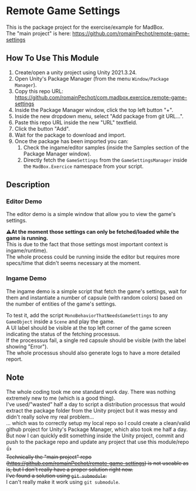 # Remote Game Settings
This is the package project for the exercise/example for MadBox.  
The "main project" is here: https://github.com/romainPechot/remote-game-settings

## How To Use This Module
1. Create/open a unity project using Unity 2021.3.24.
2. Open Unity's Package Manager (from the menu `Window/Package Manager`).
3. Copy this repo URL: https://github.com/romainPechot/com.madbox.exercice.remote-game-settings
4. Inside the Package Manager window, click the top left button "+".
5. Inside the new dropdown menu, select "Add package from git URL...".
6. Paste this repo URL inside the new "URL" textfield.
7. Click the button "Add".
8. Wait for the package to download and import.
9. Once the package has been imported you can:
   1. Check the ingame/editor samples (inside the Samples section of the Package Manager window).
   2. Directly fetch the `GameSettings` from the `GameSettingsManager` inside the `MadBox.Exercice` namespace from your script.

## Description
### Editor Demo
The editor demo is a simple window that allow you to view the game's settings.  
  
**⚠️At the moment those settings can only be fetched/loaded while the game is running.**  
This is due to the fact that those settings most important context is ingame/runtime).  
The whole process could be running inside the editor but requires more specs/time that didn't seems necessary at the moment.  

### Ingame Demo
The ingame demo is a simple script that fetch the game's settings, wait for them and instantiate a number of capsule (with random colors) based on the number of entities of the game's settings.  
  
To test it, add the script `MonoBehaviorThatNeedsGameSettings` to any `GameObject` inside a `Scene` and play the game.  
A UI label should be visible at the top left corner of the game screen indicating the status of the fetching processus.  
If the processsus fail, a single red capsule should be visible (with the label showing "Error").  
The whole processus should also generate logs to have a more detailed report.

## Note
The whole coding took me one standard work day. There was nothing extremely new to me (which is a good thing).  
I've used/"wasted" half a day to script a distribution processus that would extract the package folder from the Unity project but it was messy and didn't really solve my real problem...  
... which was to correctly setup my local repo so I could create a clean/valid github project for Unity's Package Manager, which also took me half a day.  
But now I can quickly edit something inside the Unity project, commit and push to the package repo and update any project that use this module/repo :+1:  
~~Technically the "main project" repo (https://github.com/romainPechot/remote-game-settings) is not useable as is, but I don't really have a proper solution right now.~~  
~~I've found a solution using `git submodule`.~~  
I can't really make it work using `git submodule`.
